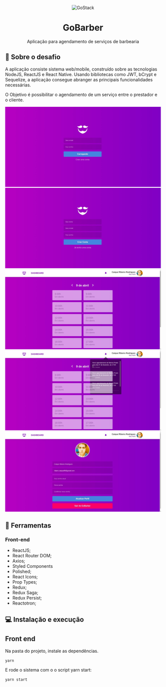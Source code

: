 <p align="center">
    <img alt="GoStack" src="https://rocketseat-cdn.s3-sa-east-1.amazonaws.com/bootcamp-header.png" width="200px" />
</p>

<h1 align="center">
  GoBarber
</h1>

<p align="center">Aplicação para agendamento de serviços de barbearia</p>


## :rocket: Sobre o desafio

A aplicação consiste sistema web/mobile, construído sobre as tecnologias NodeJS, ReactJS e React Native. Usando bibliotecas como JWT, bCrypt e Sequelize, a aplicação consegue abranger as principais funcionalidades necessárias.

O Objetivo é possibilitar o agendamento de um serviço entre o prestador e o cliente.

![Login](screen01.jpeg)
![SignUp](screen02.jpeg)
![Dashboard](screen03.jpeg)
![Notifications](screen04.jpeg)
![Profile](screen05.jpeg)

## :pushpin: Ferramentas

### Front-end

- ReactJS;
- React Router DOM;
- Axios;
- Styled Components
- Polished;
- React Icons;
- Prop Types;
- Redux;
- Redux Saga;
- Redux Persist;
- Reactotron;


## :computer: Instalação e execução

## Front end

Na pasta do projeto, instale as dependências.

```
yarn
```

E rode o sistema com o o script yarn start:

```
yarn start
```
